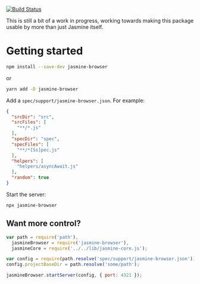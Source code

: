 [![Build Status](https://travis-ci.org/jasmine/jasmine-browser.svg?branch=master)](https://travis-ci.org/jasmine/jasmine-browser)

This is still a bit of a work in progress, working towards making this package usable by more than just Jasmine itself.

# Getting started

```bash
npm install --save-dev jasmine-browser
```

or

```bash
yarn add -D jasmine-browser
```

Add a `spec/support/jasmine-browser.json`. For example:

```json
{
  "srcDir": "src",
  "srcFiles": [
    "**/*.js"
  ],
  "specDir": "spec",
  "specFiles": [
    "**/*[Ss]pec.js"
  ],
  "helpers": [
    "helpers/asyncAwait.js"
  ],
  "random": true
}
```

Start the server:

```
npx jasmine-browser
```

## Want more control?

```javascript
var path = require('path'),
  jasmineBrowser = require('jasmine-browser'),
  jasmineCore = require('../../lib/jasmine-core.js');

var config = require(path.resolve('spec/support/jasmine-browser.json'));
config.projectBaseDir = path.resolve('some/path');

jasmineBrowser.startServer(config, { port: 4321 });
```



